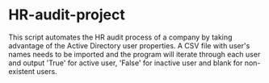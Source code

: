# HR-audit-project

This script automates the HR audit process of a company by taking advantage of the Active Directory user properties. A CSV file with user's names needs to be imported and the program will iterate through each user and output 'True' for active user, 'False' for inactive user and blank for non-existent users.
